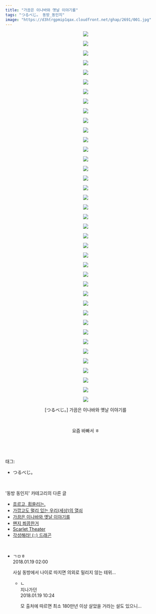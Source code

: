 ```yaml
---
title: "가끔은 이나바와 옛날 이야기를"
tags: "つるべじ。 동방_동인지"
image: "https://d3htrgpmip1qax.cloudfront.net/ghap/2691/001.jpg"
---
```

<div class="article">
<p style="text-align: center; clear: none; float: none;"><img src="{{ site.imgserver5 }}/ghap/2691/001.jpg"/></p>
<p style="text-align: center; clear: none; float: none;"><img src="{{ site.imgserver5 }}/ghap/2691/002.jpg"/></p>
<p style="text-align: center; clear: none; float: none;"><img src="{{ site.imgserver5 }}/ghap/2691/003.jpg"/></p>
<p style="text-align: center; clear: none; float: none;"><img src="{{ site.imgserver5 }}/ghap/2691/004.jpg"/></p>
<p style="text-align: center; clear: none; float: none;"><img src="{{ site.imgserver5 }}/ghap/2691/005.jpg"/></p>
<p style="text-align: center; clear: none; float: none;"><img src="{{ site.imgserver5 }}/ghap/2691/006.jpg"/></p>
<p style="text-align: center; clear: none; float: none;"><img src="{{ site.imgserver5 }}/ghap/2691/007.jpg"/></p>
<p style="text-align: center; clear: none; float: none;"><img src="{{ site.imgserver5 }}/ghap/2691/008.jpg"/></p>
<p style="text-align: center; clear: none; float: none;"><img src="{{ site.imgserver5 }}/ghap/2691/009.jpg"/></p>
<p style="text-align: center; clear: none; float: none;"><img src="{{ site.imgserver5 }}/ghap/2691/010.jpg"/></p>
<p style="text-align: center; clear: none; float: none;"><img src="{{ site.imgserver5 }}/ghap/2691/011.jpg"/></p>
<p style="text-align: center; clear: none; float: none;"><img src="{{ site.imgserver5 }}/ghap/2691/012.jpg"/></p>
<p style="text-align: center; clear: none; float: none;"><img src="{{ site.imgserver5 }}/ghap/2691/013.jpg"/></p>
<p style="text-align: center; clear: none; float: none;"><img src="{{ site.imgserver5 }}/ghap/2691/014.jpg"/></p>
<p style="text-align: center; clear: none; float: none;"><img src="{{ site.imgserver5 }}/ghap/2691/015.jpg"/></p>
<p style="text-align: center; clear: none; float: none;"><img src="{{ site.imgserver5 }}/ghap/2691/016.jpg"/></p>
<p style="text-align: center; clear: none; float: none;"><img src="{{ site.imgserver5 }}/ghap/2691/017.jpg"/></p>
<p style="text-align: center; clear: none; float: none;"><img src="{{ site.imgserver5 }}/ghap/2691/018.jpg"/></p>
<p style="text-align: center; clear: none; float: none;"><img src="{{ site.imgserver5 }}/ghap/2691/019.jpg"/></p>
<p style="text-align: center; clear: none; float: none;"><img src="{{ site.imgserver5 }}/ghap/2691/020.jpg"/></p>
<p style="text-align: center; clear: none; float: none;"><img src="{{ site.imgserver5 }}/ghap/2691/021.jpg"/></p>
<p style="text-align: center; clear: none; float: none;"><img src="{{ site.imgserver5 }}/ghap/2691/022.jpg"/></p>
<p style="text-align: center; clear: none; float: none;"><img src="{{ site.imgserver5 }}/ghap/2691/023.jpg"/></p>
<p style="text-align: center; clear: none; float: none;"><img src="{{ site.imgserver5 }}/ghap/2691/024.jpg"/></p>
<p style="text-align: center; clear: none; float: none;"><img src="{{ site.imgserver5 }}/ghap/2691/025.jpg"/></p>
<p style="text-align: center; clear: none; float: none;"><img src="{{ site.imgserver5 }}/ghap/2691/026.jpg"/></p>
<p style="text-align: center; clear: none; float: none;"><img src="{{ site.imgserver5 }}/ghap/2691/027.jpg"/></p>
<p style="text-align: center; clear: none; float: none;"><img src="{{ site.imgserver5 }}/ghap/2691/028.jpg"/></p>
<p style="text-align: center; clear: none; float: none;"><img src="{{ site.imgserver5 }}/ghap/2691/029.jpg"/></p>
<p style="text-align: center; clear: none; float: none;"><img src="{{ site.imgserver5 }}/ghap/2691/030.jpg"/></p>
<p style="text-align: center; clear: none; float: none;"><img src="{{ site.imgserver5 }}/ghap/2691/031.jpg"/></p>
<p style="text-align: center; clear: none; float: none;"><img src="{{ site.imgserver5 }}/ghap/2691/032.jpg"/></p>
<p style="text-align: center; clear: none; float: none;"><img src="{{ site.imgserver5 }}/ghap/2691/033.jpg"/></p>
<p style="text-align: center; clear: none; float: none;"><img src="{{ site.imgserver5 }}/ghap/2691/034.jpg"/></p>
<p style="text-align: center; clear: none; float: none;"><img src="{{ site.imgserver5 }}/ghap/2691/035.jpg"/></p>
<p style="text-align: center; clear: none; float: none;"><img src="{{ site.imgserver5 }}/ghap/2691/036.jpg"/></p>
<p style="text-align: center; clear: none; float: none;"><img src="{{ site.imgserver5 }}/ghap/2691/037.jpg"/></p>
<p style="text-align: center; clear: none; float: none;"><img src="{{ site.imgserver5 }}/ghap/2691/038.jpg"/></p>
<p style="text-align: center; clear: none; float: none;"><img src="{{ site.imgserver5 }}/ghap/2691/039.jpg"/></p>
<p style="text-align: center; clear: none; float: none;">[つるべじ。] 가끔은 이나바와 옛날 이야기를</p>
<p style="text-align: center; clear: none; float: none;"><br/></p>
<p style="text-align: center; clear: none; float: none;">요즘 바빠서 ㅎ</p>
<p><br/></p>
</div><br/>
<div class="tagTrail">
<p>태그: </p>
<ul>
<li>つるべじ。</li>
</ul>
</div><br/>
<div class="another">
<p>'동방 동인지' 카테고리의 다른 글</p>
<ul>
<li><a href="/ghap_2693">흐르고, 휩쓸리는.</a></li>
<li><a href="/ghap_2692">가깝고도 멀리 있는 우리(세상)의 열쇠</a></li>
<li><a href="/ghap_2691">가끔은 이나바와 옛날 이야기를</a></li>
<li><a href="/ghap_2689">왠지 쬐끔한거</a></li>
<li><a href="/ghap_2688">Scarlet Theater</a></li>
<li><a href="/ghap_2687">각성해라! (;;) 드래곤</a></li>
</ul>
</div><br/>
<div class="cb_module cb_fluid">
<div class="cb_wrt cb_profile">
<div class="comment">
<ul>
<li class="cb_thumb_off" id="comment15177542">
<div class="cb_comment_area">
<div class="cb_info_area">
<div class="cb_section">
<span class="cb_nick_name">ㄱㅁㅎ</span>
</div>
<div class="cb_section">
<span class="cb_date">2018.01.19 02:00 </span>
</div>
</div>
<div class="cb_dsc_comment">
<p class="cb_dsc">
											사실 동방에서 나이로 따지면 의외로 밀리지 않는 테위...
										</p>
</div>
<ul>
<li class="cb_thumb_off" id="comment15177825">
<span class="cb_bu_subnode">ㄴ</span>
<div class="cb_comment_area">
<div class="cb_info_area">
<div class="cb_section">
<span class="cb_nick_name">지나가던</span>
</div>
<div class="cb_section">
<span class="cb_date">2018.01.19 10:24 </span>
</div>
</div>
<div class="cb_dsc_comment">
<p class="cb_dsc">
																모 출처에 따르면 최소 180만년 이상 살았을 거라는 설도 있으니...
															</p>
</div>
</div>
</li>
</ul>
</div></li>
</ul>
</div>
</div><!-- commentList close -->
</div><br/>
